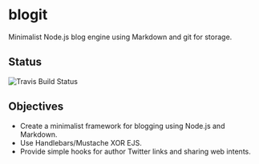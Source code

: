 blogit
======

Minimalist Node.js blog engine using Markdown and git for storage.

## Status

![Travis Build Status](https://secure.travis-ci.org/dshaw/blogit.png)

## Objectives

- Create a minimalist framework for blogging using Node.js and Markdown.
- Use Handlebars/Mustache XOR EJS.
- Provide simple hooks for author Twitter links and sharing web intents.
